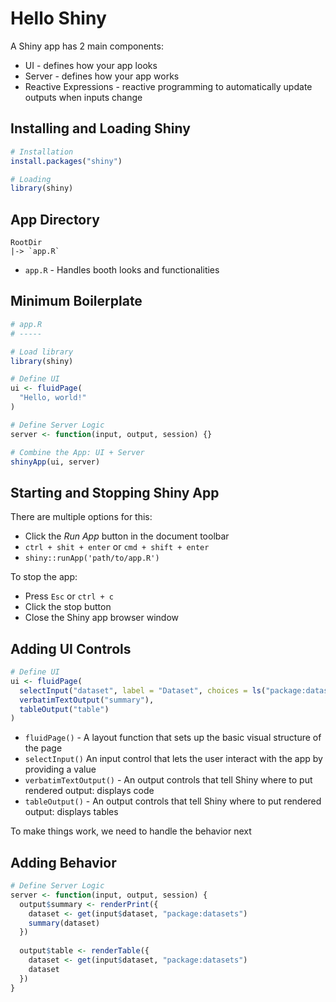 # Hello Shiny

A Shiny app has 2 main components:

- UI - defines how your app looks
- Server - defines how your app works
- Reactive Expressions - reactive programming to automatically update outputs when inputs change

## Installing and Loading Shiny

```R
# Installation
install.packages("shiny")

# Loading
library(shiny)
```

## App Directory

```
RootDir
|-> `app.R`
```

- `app.R` - Handles booth looks and functionalities

## Minimum Boilerplate

```R
# app.R
# -----

# Load library
library(shiny)

# Define UI
ui <- fluidPage(
  "Hello, world!"
)

# Define Server Logic
server <- function(input, output, session) {}

# Combine the App: UI + Server
shinyApp(ui, server)
```

## Starting and Stopping Shiny App

There are multiple options for this:
- Click the *Run App* button in the document toolbar
- `ctrl + shit + enter` or `cmd + shift + enter`
- `shiny::runApp('path/to/app.R')`

To stop the app:
- Press `Esc` or `ctrl + c`
- Click the stop button
- Close the Shiny app browser window

## Adding UI Controls

```R
# Define UI
ui <- fluidPage(
  selectInput("dataset", label = "Dataset", choices = ls("package:datasets")),
  verbatimTextOutput("summary"),
  tableOutput("table")
)
```

- `fluidPage()` - A layout function that sets up the basic visual structure of the page
- `selectInput()` An input control that lets the user interact with the app by providing a value
- `verbatimTextOutput()` -  An output controls that tell Shiny where to put rendered output: displays code
- `tableOutput()` - An output controls that tell Shiny where to put rendered output: displays tables

To make things work, we need to handle the behavior next

## Adding Behavior

```R
# Define Server Logic
server <- function(input, output, session) {
  output$summary <- renderPrint({
    dataset <- get(input$dataset, "package:datasets")
    summary(dataset)
  })
  
  output$table <- renderTable({
    dataset <- get(input$dataset, "package:datasets")
    dataset
  })
}
```
